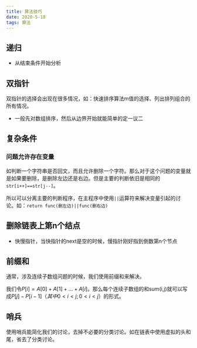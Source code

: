 ```yaml
---
title: 算法技巧
date: 2020-5-18
tags: 算法
---
```



## 递归

- 从结束条件开始分析


## 双指针

双指针的选择会出现在很多情况，如：快速排序算法m值的选择、列出排列组合的所有情况。
- 一般先对数组排序，然后从边界开始就能简单的定一议二


## 复杂条件

### 问题允许存在变量

如判断一个字符串是否回文，而且允许删除一个字符。那么对于这个问题的变量就是如果要删除，是删除左边还是右边。但是主要的判断依旧是相同的`str[i++]==str[j--]`。

所以可以分离主要的判断程序，在主程序中使用`||`运算符来解决变量引起的讨论。如：`return func(删左边)||func(删右边)`


## 删除链表上第n个结点
- 快慢指针，当快指针的next是空的时候，慢指针刚好指到倒数第n个节点


## 前缀和

通常，涉及连续子数组问题的时候，我们使用前缀和来解决。

我们令$P[i] = A[0] + A[1] + ... + A[i]$。那么每个连续子数组的和sum(i,j)就可以写成$P[j] - P[i-1]（其中 0 < i < j;0 < i < j）$的形式。


## 哨兵

使用哨兵能简化我们的讨论，去掉不必要的分类讨论。如在链表中使用虚拟的头和尾，省去了分类讨论。
